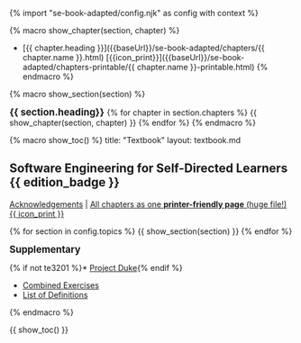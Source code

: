 {% import "se-book-adapted/config.njk" as config with context %}


{% macro show_chapter(section, chapter) %}

* [{{ chapter.heading }}]({{baseUrl}}/se-book-adapted/chapters/{{ chapter.name }}.html)
  [{{icon_print}}]({{baseUrl}}/se-book-adapted/chapters-printable/{{ chapter.name }}-printable.html)
{% endmacro %}


{% macro show_section(section) %}
<big>

**{{ section.heading}}**
</big>
{% for chapter in section.chapters %}
  {{ show_chapter(section, chapter) }}
{% endfor %}
{% endmacro %}


{% macro show_toc() %}
<frontmatter>
title: "Textbook"
layout: textbook.md
</frontmatter>

<link rel="stylesheet" href="{{baseUrl}}/book/css/textbook.css">

<div class="website-content" id="main">

## Software Engineering for Self-Directed Learners {{ edition_badge }}

<a href="{{baseUrl}}/book/about/acknowledgements.html" target="_blank">Acknowledgements</a> | <a href="{{baseUrl}}/se-book-adapted/print.html" target="_blank"><md>All chapters as one **printer-friendly page** (huge file!) {{ icon_print }}</md></a>

{% for section in config.topics %}
  {{ show_section(section) }}
{% endfor %}

<big>

**Supplementary**</big>

{% if not te3201 %}* [Project Duke](projectDuke/index.html){% endif %}
* [Combined Exercises](common/exercises.html)
* [List of Definitions](common/definitions.html)

</div>
{% endmacro %}


{{ show_toc() }}
